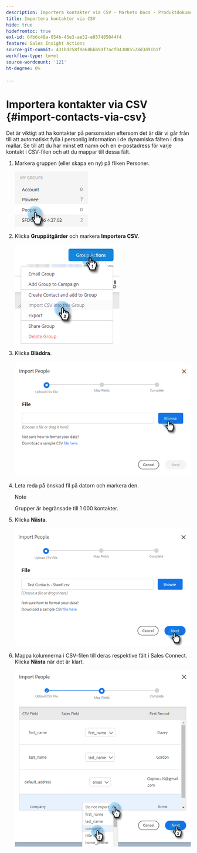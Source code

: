```yaml
---
description: Importera kontakter via CSV - Marketo Docs - Produktdokumentation
title: Importera kontakter via CSV
hide: true
hidefromtoc: true
exl-id: 6fb6c48a-054b-45e3-ae52-e857485044f4
feature: Sales Insight Actions
source-git-commit: 431bd258f9a68bbb9df7acf043085578d3d91b1f
workflow-type: tm+mt
source-wordcount: '121'
ht-degree: 0%

---
```


# Importera kontakter via CSV {#import-contacts-via-csv}

Det är viktigt att ha kontakter på personsidan eftersom det är där vi går från till att automatiskt fylla i personlig information i de dynamiska fälten i dina mallar. Se till att du har minst ett namn och en e-postadress för varje kontakt i CSV-filen och att du mappar till dessa fält.

1. Markera gruppen (eller skapa en ny) på fliken Personer.

   ![](assets/import-contacts-via-csv-1.png)

1. Klicka **Gruppåtgärder** och markera **Importera CSV**.

   ![](assets/import-contacts-via-csv-2.png)

1. Klicka **Bläddra**.

   ![](assets/import-contacts-via-csv-3.png)

1. Leta reda på önskad fil på datorn och markera den.

   >[!NOTE]
   >
   >Grupper är begränsade till 1 000 kontakter.

1. Klicka **Nästa**.

   ![](assets/import-contacts-via-csv-4.png)

1. Mappa kolumnerna i CSV-filen till deras respektive fält i Sales Connect. Klicka **Nästa** när det är klart.

   ![](assets/import-contacts-via-csv-5.png)

